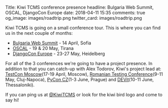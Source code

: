 Title: Kiwi TCMS conference presence
headline: Bulgaria Web Summit, OSCAL, DjangoCon Europe
date: 2018-04-11 15:35
comments: true
og_image: images/roadtrip.png
twitter_card: images/roadtrip.png

Kiwi TCMS is going on a small conference tour. This is where you can find us
in the next couple of months:

* [Bulgaria Web Summit](http://bulgariawebsummit.com/) - 14 April, Sofia
* [OSCAL](https://oscal.openlabs.cc/) - 19 & 20 May, Tirana
* [DjangoCon Europe](https://2018.djangocon.eu/) - 23-27 May, Heidelberg

For all of the 3 conferences we're going to have a project presence. In addition
to that you can catch-up with Alex Todorov, Kiwi's project lead at:
[TestCon Moscow](https://testconf.ru/)(17-19 April, Moscow),
[Romanian Testing Conference](https://romaniatesting.ro/)(9-11 May, Cluj-Napoca),
[PyCon CZ](https://cz.pycon.org/2018/)(1-3 June, Prague) and
[DEVit](https://devitconf.org/)(10-11 June, Thessaloniki).

If you can ping us at [@KiwiTCMS](https://twitter.com/KiwiTCMS) or look for the
kiwi bird logo and come to say hi!
